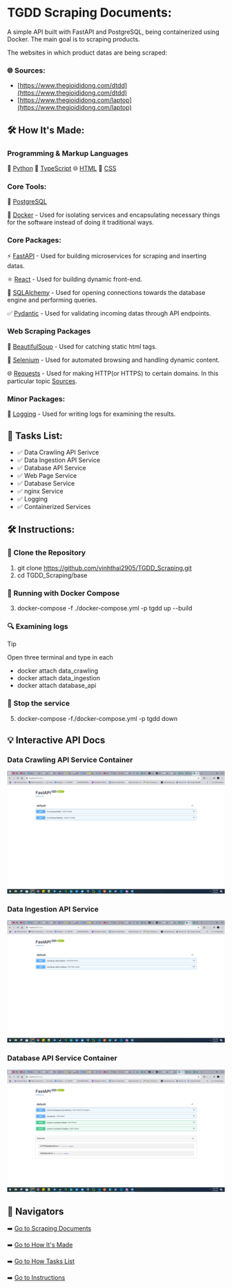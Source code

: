# TGDD Scraping Documents:
A simple API built with FastAPI and PostgreSQL, being containerized using Docker. The main goal is to scraping products.

The websites in which product datas are being scraped:

### 🌐 Sources:

- [https://www.thegioididong.com/dtdd](https://www.thegioididong.com/dtdd)
- [https://www.thegioididong.com/laptop](https://www.thegioididong.com/laptop)

## 🛠️ How It's Made:

### Programming & Markup Languages

🐍 [Python](https://www.python.org/)
🔄 [TypeScript](https://www.typescriptlang.org/)
🌐 [HTML](https://developer.mozilla.org/en-US/docs/Web/HTML)
🎨 [CSS](https://developer.mozilla.org/en-US/docs/Web/CSS)

### Core Tools:

🐘 [PostgreSQL](https://www.postgresql.org/)

🐳 [Docker](https://www.docker.com/) - Used for isolating services and encapsulating necessary things for the software instead of doing it traditional ways.

### Core Packages:

⚡ [FastAPI](https://fastapi.tiangolo.com/) - Used for building microservices for scraping and inserting datas.

⚛️ [React](https://react.dev/) - Used for building dynamic front-end.

🧪 [SQLAlchemy](https://www.sqlalchemy.org/) - Used for opening connections towards the database engine and performing queries.

✅ [Pydantic](https://docs.pydantic.dev/latest/) - Used for validating incoming datas through API endpoints.

### Web Scraping Packages

🍜 [BeautifulSoup](https://www.crummy.com/software/BeautifulSoup/bs4/doc/) - Used for catching static html tags.

🤖 [Selenium](https://www.selenium.dev/documentation/) - Used for automated browsing and handling dynamic content.

🌐 [Requests](https://requests.readthedocs.io/en/latest/) - Used for making HTTP(or HTTPS) to certain domains. In this particular topic [Sources](#tgdd-scraping-documents).

### Minor Packages:

📝 [Logging](https://docs.python.org/3/library/logging.html) - Used for writing logs for examining the results.

## 📘 Tasks List:
- ✅ Data Crawling API Serivce
- ✅ Data Ingestion API Service
- ✅ Database API Service
- ✅ Web Page Service
- ✅ Database Service
- ✅ nginx Service
- ✅ Logging
- ✅ Containerized Services
 
## 🛠️ Instructions:

### 💾 Clone the Repository

1. git clone https://github.com/vinhthai2905/TGDD_Scraping.git
2. cd TGDD_Scraping/base

### 🐳 Running with Docker Compose

3. docker-compose -f ./docker-compose.yml -p tgdd up --build

### 🔍 Examining logs

> [!TIP] 
> Open three terminal and type in each
 - docker attach data_crawling
 - docker attach data_ingestion
 - docker attach database_api

### 🛑 Stop the service

5. docker-compose -f./docker-compose.yml -p tgdd down

## 💡 Interactive API Docs

### Data Crawling API Service Container

![Screenshot of UI](assets/8000.png)

### Data Ingestion API Service 

![Screenshot of UI](assets/8001.png)

### Database API Service Container

![Screenshot of UI](assets/8002.png)

## 📎 Navigators

➡️ [Go to Scraping Documents](#tgdd-scraping-documents)

➡️ [Go to How It's Made](#how-its-made)

➡️ [Go to How Tasks List](#tasks-list)

➡️ [Go to Instructions](#instructions)